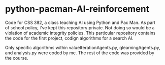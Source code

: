 # python-pacman-AI-reinforcement
Code for CSS 382, a class teaching AI using Python and Pac Man. As part of school policy, I've kept this repository private. Not doing so would be a violation of academic integrity policies. This particular repository contains the code for the first project, codign algorithms for a search AI.

Only specific algorithms within valueIterationAgents.py, qlearningAgents.py, and analysis.py were coded by me. The rest of the code was provided by the course.

